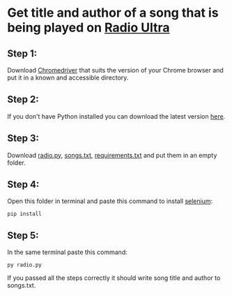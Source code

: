 # Get title and author of a song that is being played on [Radio Ultra](https://radioultra.ru/)

## Step 1:
Download [Chromedriver](https://developer.chrome.com/docs/chromedriver) that suits the version of your Chrome browser and put it in a known and accessible directory.
## Step 2:
If you don't have Python installed you can download the latest version [here](https://www.python.org/downloads/).
## Step 3:
Download [radio.py](https://github.com/DarkElf2233/radio-ultra/blob/main/radio.py), [songs.txt](https://github.com/DarkElf2233/radio-ultra/blob/main/songs.txt), [requirements.txt](https://github.com/DarkElf2233/radio-ultra/blob/main/requirements.txt) and put them in an empty folder. 
## Step 4:
Open this folder in terminal and paste this command to install [selenium](https://selenium-python.readthedocs.io/installation.html#introduction):
```
pip install

```
## Step 5:
In the same terminal paste this command:
```
py radio.py

```
If you passed all the steps correctly it should write song title and author to songs.txt.
